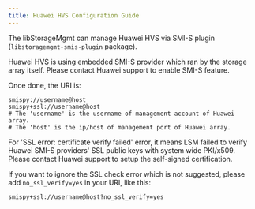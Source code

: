 ```yaml
---
title: Huawei HVS Configuration Guide
---
```

The libStorageMgmt can manage Huawei HVS via SMI-S plugin
(`libstoragemgmt-smis-plugin` package).

Huawei HVS is using embedded SMI-S provider which ran by the storage
array itself. Please contact Huawei support to enable SMI-S feature.

Once done, the URI is:

```
smispy://username@host
smispy+ssl://username@host
# The 'username' is the username of management account of Huawei array.
# The 'host' is the ip/host of management port of Huawei array.
```

For 'SSL error: certificate verify failed' error, it means LSM failed to
verify Huawei SMI-S providers' SSL public keys with system wide PKI/x509.
Please contact Huawei support to setup the self-signed certification.

If you want to ignore the SSL check error which is not suggested, please
add `no_ssl_verify=yes` in your URI, like this:

```
smispy+ssl://username@host?no_ssl_verify=yes
```
